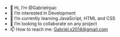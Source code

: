 - 👋 Hi, I’m @Gabrielrpac
- 👀 I’m interested in Development 
- 🌱 I’m currently learning JavaScript, HTML and CSS
- 💞️ I’m looking to collaborate on any project 
- 📫 How to reach me: Gabriel.x2014@gmail.com
